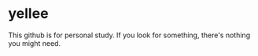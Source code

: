 # yellee
This github is for personal study. If you look for something, there's nothing you might need.

